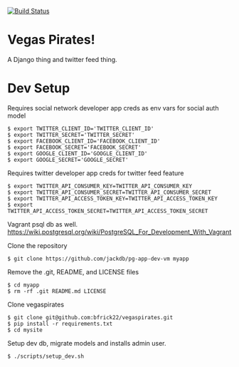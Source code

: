 [![Build Status](https://travis-ci.org/bfrick22/vegaspirates.svg?branch=master)](https://travis-ci.org/bfrick22/vegaspirates)

# Vegas Pirates!
A Django thing and twitter feed thing. 

# Dev Setup
Requires social network developer app creds as env vars for social auth model

    $ export TWITTER_CLIENT_ID='TWITTER_CLIENT_ID'
    $ export TWITTER_SECRET='TWITTER_SECRET'
    $ export FACEBOOK_CLIENT_ID='FACEBOOK_CLIENT_ID'
    $ export FACEBOOK_SECRET='FACEBOOK_SECRET'
    $ export GOOGLE_CLIENT_ID='GOOGLE_CLIENT_ID'
    $ export GOOGLE_SECRET='GOOGLE_SECRET'

Requires twitter developer app creds for twitter feed feature

    $ export TWITTER_API_CONSUMER_KEY=TWITTER_API_CONSUMER_KEY
    $ export TWITTER_API_CONSUMER_SECRET=TWITTER_API_CONSUMER_SECRET
    $ export TWITTER_API_ACCESS_TOKEN_KEY=TWITTER_API_ACCESS_TOKEN_KEY
    $ export TWITTER_API_ACCESS_TOKEN_SECRET=TWITTER_API_ACCESS_TOKEN_SECRET

Vagrant psql db as well.  https://wiki.postgresql.org/wiki/PostgreSQL_For_Development_With_Vagrant

Clone the repository

    $ git clone https://github.com/jackdb/pg-app-dev-vm myapp
    
Remove the .git, README, and LICENSE files

    $ cd myapp
    $ rm -rf .git README.md LICENSE
    
Clone vegaspirates

    $ git clone git@github.com:bfrick22/vegaspirates.git
    $ pip install -r requirements.txt
    $ cd mysite
    
Setup dev db, migrate models and installs admin user.

    $ ./scripts/setup_dev.sh
    
    

